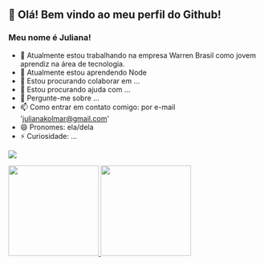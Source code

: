## 👋 Olá! Bem vindo ao meu perfil do Github!
### Meu nome é Juliana!

- 🔭 Atualmente estou trabalhando na empresa Warren Brasil como jovem aprendiz na área de tecnologia.
- 🌱 Atualmente estou aprendendo Node
- 👯 Estou procurando colaborar em ...
- 🤔 Estou procurando ajuda com ...
- 💬 Pergunte-me sobre ...
- 📫 Como entrar em contato comigo: por e-mail 'julianakolmar@gmail.com'
- 😄 Pronomes: ela/dela
- ⚡ Curiosidade: ...

<a href="[https://www.linkedin.com/in/seu-usuário-linkedln-aqui](https://www.linkedin.com/in/julianahkolmar/)" target="_blank"><img src="https://img.shields.io/badge/-LinkedIn-%230077B5?style=for-the-badge&logo=linkedin&logoColor=white" target="_blank"></a>  

<div>
<a href="https://github.com/seu-usuário-aqui">
<img height="180em" src="https://github-readme-stats.vercel.app/api/top-langs/?julianahkolmar&layout=compact&langs_count=7&theme=dracula"/>
<img height="180em" src="https://github-readme-stats.vercel.app/api?julianahkolmar-aqui&show_icons=true&theme=dracula&include_all_commits=true&count_private=true"/>
</div>
